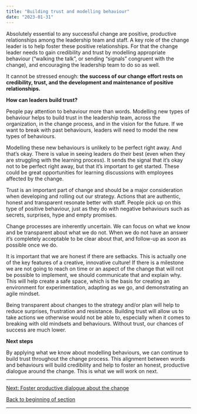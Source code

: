 ```yaml
---
title: "Building trust and modelling behaviour"
date: "2023-01-31"
---
```


Absolutely essential to any successful change are positive, productive relationships among the leadership team and staff. A key role of the change leader is to help foster these positive relationships. For that the change leader needs to gain credibility and trust by modelling appropriate behaviour (“walking the talk”, or sending “signals” congruent with the change), and encouraging the leadership team to do so as well.

It cannot be stressed enough: **the success of our change effort rests on credibility, trust, and the development and maintenance of positive relationships.**

**How can leaders build trust?**

People pay attention to behaviour more than words. Modelling new types of behaviour helps to build trust in the leadership team, across the organization, in the change process, and in the vision for the future. If we want to break with past behaviours, leaders will need to model the new types of behaviours.

Modelling these new behaviours is unlikely to be perfect right away. And that’s okay. There is value in seeing leaders do their best (even when they are struggling with the learning process). It sends the signal that it’s okay not to be perfect right away, but that it’s important to get started. These could be great opportunities for learning discussions with employees affected by the change.

Trust is an important part of change and should be a major consideration when developing and rolling out our strategy. Actions that are authentic, honest and transparent resonate better with staff. People pick up on this type of positive behaviour, just as they do with negative behaviours such as secrets, surprises, hype and empty promises.

Change processes are inherently uncertain. We can focus on what we know and be transparent about what we do not. When we do not have an answer it’s completely acceptable to be clear about that, and follow-up as soon as possible once we do.

It is important that we are honest if there are setbacks. This is actually one of the key features of a creative, innovative culture! If there is a milestone we are not going to reach on time or an aspect of the change that will not be possible to implement, we should communicate that and explain why. This will help create a safe space, which is the basis for creating an environment for experimentation, adapting as we go, and demonstrating an agile mindset.

Being transparent about changes to the strategy and/or plan will help to reduce surprises, frustration and resistance. Building trust will allow us to take actions we otherwise would not be able to, especially when it comes to breaking with old mindsets and behaviours. Without trust, our chances of success are much lower.

**Next steps**  
  
By applying what we know about modelling behaviours, we can continue to build trust throughout the change process. This alignment between words and behaviours will build credibility and help to foster an honest, productive dialogue around the change. This is what we will work on next.

* * *

[Next: Foster productive dialogue about the change](/framework-for-leading-change/fostering-a-dialogue)

[Back to beginning of section](/navigating-the-world-of-change/)

* * *
